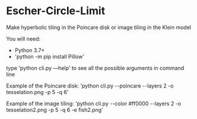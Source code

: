 # Escher-Circle-Limit
Make hyperbolic tiling in the Poincare disk or image tiling in the Klein model

You will need: 
- Python 3.7+
- 'python -m pip install Pillow'

type
'python cli.py —help' to see all the possible arguments in command line

Example of the Poincare disk:
'python cli.py --poincare --layers 2 -o tesselation.png -p 5 -q 6'

Example of the image tiling:
'python cli.py --color #ff0000 --layers 2 -o tesselation2.png -p 5 -q 6 -e fish2.png'
